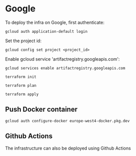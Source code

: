 # Google

To deploy the infra on Google, first authenticate:

`gcloud auth application-default login`

Set the project id:

`gcloud config set project <project_id>`

Enable gcloud service 'artifactregistry.googleapis.com':

`gcloud services enable artifactregistry.googleapis.com`

`terraform init`

`terraform plan`

`terraform apply`

## Push Docker container


`gcloud auth configure-docker europe-west4-docker.pkg.dev`

## Github Actions

The infrastructure can also be deployed using Github Actions